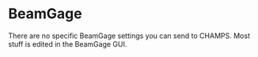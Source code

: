 # BeamGage
There are no specific BeamGage settings you can send to CHAMPS. Most stuff is edited in the BeamGage GUI.